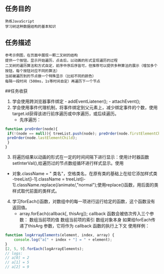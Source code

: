## 任务目的

    熟练JavaScript
    学习树这种数据结构的基本知识

## 任务描述

    参考示例图，在页面中展现一颗二叉树的结构
    提供一个按钮，显示开始遍历，点击后，以动画的形式呈现遍历的过程
    二叉树的遍历算法和方式自定，前序中序后序皆可，但推荐可以提供多种算法的展示（增加多个按钮，每个按钮对应不同的算法）
    当前被遍历到的节点做一个特殊显示（比如不同的颜色）
    每隔一段时间（500ms，1s等时间自定）再遍历下一个节点
  ##任务收获
 1.  学会使用跨浏览器事件绑定
    - addEventLiatener();
    - attachEvent();
 2. 学会使用事件代理机制，将事件绑定到父元素上，减少绑定事件的个数，使用target.id获得该进行前序遍历或中序遍历，或后续遍历。
    - 先序遍历：
```javascript
function preOrder(node){
 if(!(node == null)){ treeList.push(node); preOrder(node.firstElementChild);
 preOrder(node.lastElementChild);
 }
}
```
 3. 将遍历结果以动画的形式在一定的时间间隔下进行显示：使用计时器函数setInterVal(),给遍历过的节点数组循环进行样式显示。使用
  - 对象.className = " 类名"，空格类名，在原有类的基础上在给它添加样式类
  -treeList[i-1].className = treeList[i-1].className.replace(/animate/,"normal");使用replace()函数，用后面的类样式取代前面的类样式。
  4. 学习forEach()函数，对数组中的每一项进行运行给定的函数，这个函数没有返回值。
     - array.forEach(callback[, thisArg]);
   callback 函数会被依次传入三个参数：
        数组当前项的值
        数组当前项的索引
        数组对象本身
        如果给forEach传递了thisArg 参数，它将作为 callback 函数的执行上下文
使用样例：
```javascript
function logArrayElements(element, index, array) {
    console.log("a[" + index + "] = " + element);
}
[2, 5, 9].forEach(logArrayElements);
// logs:
// a[0] = 2
// a[1] = 5
// a[2] = 9
```
